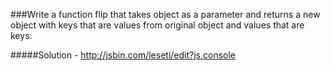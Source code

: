 ###Write a function flip that takes object as a parameter and returns a new object with keys that are values from original object and values that are keys.


#####Solution - http://jsbin.com/leseti/edit?js,console